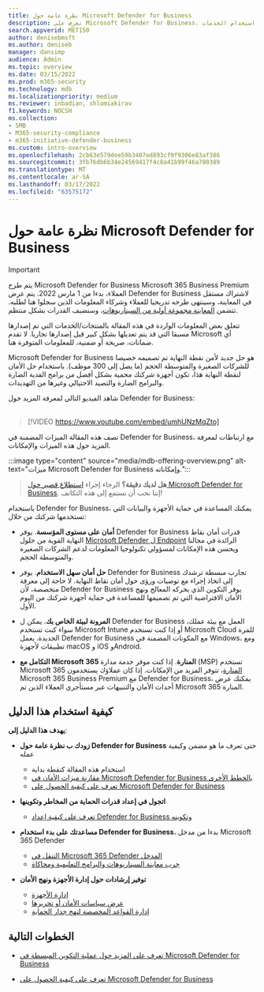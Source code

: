 ```yaml
---
title: نظرة عامة حول Microsoft Defender for Business
description: تعرف على Microsoft Defender for Business، بما في ذلك الإعداد والبدء وكيفية استخدام الخدمات
search.appverid: MET150
author: denisebmsft
ms.author: deniseb
manager: dansimp
audience: Admin
ms.topic: overview
ms.date: 03/15/2022
ms.prod: m365-security
ms.technology: mdb
ms.localizationpriority: medium
ms.reviewer: inbadian, shlomiakirav
f1.keywords: NOCSH
ms.collection:
- SMB
- M365-security-compliance
- m365-initiative-defender-business
ms.custom: intro-overview
ms.openlocfilehash: 2cb63e579dee59b3407ed893cf9f9306e83af386
ms.sourcegitcommit: 3fb76db6b34e24569417f4c8a41b99f46a780389
ms.translationtype: MT
ms.contentlocale: ar-SA
ms.lasthandoff: 03/17/2022
ms.locfileid: "63575172"
---
```

# <a name="overview-of-microsoft-defender-for-business"></a>نظرة عامة حول Microsoft Defender for Business

> [!IMPORTANT]
> يتم طرح Microsoft Defender for Business Microsoft 365 Business Premium العملاء[](../../business-premium/index.md)، بدءا من 1 مارس 2022. يتم عرض Defender for Business لاشتراك مستقل في المعاينة، وسينتهى طرحه تدريجيا للعملاء وشركاء المعلومات الذين سجلوا هنا [](https://aka.ms/mdb-preview) لطلبه. تتضمن [المعاينة مجموعة أولية من السيناريوهات](mdb-tutorials.md#try-these-preview-scenarios)، وسنضيف القدرات بشكل منتظم.
> 
> تتعلق بعض المعلومات الواردة في هذه المقالة بالمنتجات/الخدمات التي تم إصدارها مسبقا التي قد يتم تعديلها بشكل كبير قبل إصدارها تجاريا. لا تقدم Microsoft أي ضمانات، صريحة أو ضمنية، للمعلومات المتوفرة هنا. 

Microsoft Defender for Business هو حل جديد لأمن نقطة النهاية تم تصميمه خصيصا للشركات الصغيرة والمتوسطة الحجم (ما يصل إلى 300 موظف). باستخدام حل الأمان لنقطة النهاية هذا، تكون أجهزة شركتك محمية بشكل أفضل من برامج الفدية الضارة والبرامج الضارة والتصيد الاحتيالي وغيرها من التهديدات. 

شاهد الفيديو التالي لمعرفة المزيد حول Defender for Business: <br/><br/>

> [!VIDEO https://www.youtube.com/embed/umhUNzMqZto]

تصف هذه المقالة الميزات المضمنة في Defender for Business، مع ارتباطات لمعرفة المزيد حول هذه الميزات والإمكانات.

:::image type="content" source="media/mdb-offering-overview.png" alt-text="ميزات Microsoft Defender for Business وإمكاناته.":::

>
> **هل لديك دقيقة؟**
> الرجاء إجراء <a href="https://microsoft.qualtrics.com/jfe/form/SV_0JPjTPHGEWTQr4y" target="_blank">استطلاع قصير حول Microsoft Defender for Business</a>. إننا نحب أن نستمع إلى هذه التكاتف!
>

باستخدام Defender for Business، يمكنك المساعدة في حماية الأجهزة والبيانات التي تستخدمها شركتك من خلال:

- **أمان على مستوى المؤسسة**. يوفر Defender for Business قدرات أمان نقاط النهاية القوية من حلول [Microsoft Defender ل Endpoint](../defender-endpoint/microsoft-defender-endpoint.md) الرائدة في مجالنا ويحسن هذه الإمكانات لمسؤولي تكنولوجيا المعلومات لدعم الشركات الصغيرة والمتوسطة الحجم.

- **حل أمان سهل الاستخدام**. يوفر Defender for Business تجارب مبسطة ترشدك إلى اتخاذ إجراء مع توصيات ورؤى حول أمان نقاط النهاية. لا حاجة إلى معرفة متخصصة، لأن Defender for Business يوفر التكوين الذي يحركه المعالج ونهج الأمان الافتراضية التي تم تصميمها للمساعدة في حماية أجهزة شركتك من اليوم الأول.

- **المرونة لبيئة الخاص بك**. يمكن ل Defender for Business العمل مع بيئة عملك، سواء كنت تستخدم Microsoft Intune أو إذا كنت تستخدم Microsoft Cloud للمرة الجديدة. يعمل Defender for Business مع المكونات المضمنة في Windows، ومع تطبيقات لأجهزة macOS و iOS وAndroid.

- **التكامل مع Microsoft 365 المنارة**. إذا كنت موفر خدمة مدارة (MSP) تستخدم Microsoft 365 [المنارة](../../lighthouse/m365-lighthouse-overview.md)، تتوفر المزيد من الإمكانات. إذا كان عملاؤك يستخدمون Microsoft 365 Business Premium مع Defender for Business، يمكنك عرض أحداث الأمان والتنبيهات عبر مستأجري العملاء الذين تم Microsoft 365 المنارة.

## <a name="how-to-use-this-guide"></a>كيفية استخدام هذا الدليل

**يهدف هذا الدليل إلى**:

- **زودك ب نظرة عامة حول Defender for Business** حتى تعرف ما هو مضمن وكيفية عمله
   - استخدام هذه المقالة كنقطة بداية
   - [مقارنة ميزات الأمان في Microsoft Defender for Business بالخطط الأخرى](compare-mdb-m365-plans.md) 
   - [تعرف على كيفية الحصول على Microsoft Defender for Business](get-defender-business.md)

- **اتجول في إعداد قدرات الحماية من المخاطر وتكوينها** 
   - [تعرف على كيفية إعداد Defender for Business وتكوينه](mdb-setup-configuration.md)

- **مساعدتك على بدء استخدام Defender for Business**، بدءا من مدخل Microsoft 365 Defender 
   - [التنقل في Microsoft 365 Defender المدخل](mdb-get-started.md)
   - [جرب معاينة السيناريوهات والبرامج التعليمية ومحاكاة](mdb-tutorials.md)

- **توفير إرشادات حول إدارة الأجهزة ونهج الأمان**
   - [إدارة الأجهزة](mdb-manage-devices.md)
   - [عرض سياسات الأمان أو تحريرها](mdb-view-edit-policies.md)
   - [إدارة القواعد المخصصة لنهج جدار الحماية](mdb-custom-rules-firewall.md)  

## <a name="next-steps"></a>الخطوات التالية

- [تعرف على المزيد حول عملية التكوين المبسطة في Microsoft Defender for Business](mdb-simplified-configuration.md)

- [تعرف على كيفية الحصول على Microsoft Defender for Business](get-defender-business.md)